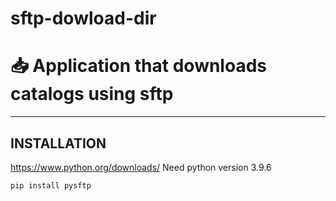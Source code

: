 # sftp-dowload-dir
📥 Application that downloads catalogs using sftp
=====================
---
INSTALLATION
---
<https://www.python.org/downloads/>
Need python version 3.9.6
```console
pip install pysftp
```
